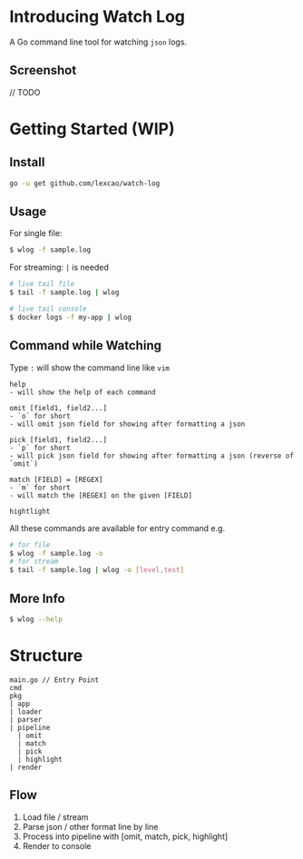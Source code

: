 # Introducing Watch Log
A Go command line tool for watching `json` logs.

## Screenshot
// TODO

# Getting Started (WIP)

## Install

```bash
go -u get github.com/lexcao/watch-log
```

## Usage

For single file:
```bash
$ wlog -f sample.log
```

For streaming: `|` is needed
```bash
# live tail file
$ tail -f sample.log | wlog

# live tail console
$ docker logs -f my-app | wlog
```

## Command while Watching

Type `:` will show the command line like `vim`


```
help
- will show the help of each command

omit [field1, field2...] 
- `o` for short
- will omit json field for showing after formatting a json

pick [field1, field2...]
- `p` for short
- will pick json field for showing after formatting a json (reverse of `omit`)

match [FIELD] = [REGEX]
- `m` for short
- will match the [REGEX] on the given [FIELD]

hightlight  
```

All these commands are available for entry command
e.g.
```bash
# for file
$ wlog -f sample.log -o 
# for stream
$ tail -f sample.log | wlog -o [level,test]
```

## More Info

```bash
$ wlog --help
```

# Structure

```
main.go // Entry Point
cmd
pkg 
| app
| loader
| parser
| pipeline
  | omit
  | match
  | pick
  | highlight
| render
```

## Flow

1. Load file / stream
2. Parse json / other format line by line
3. Process into pipeline with [omit, match, pick, highlight]
4. Render to console
